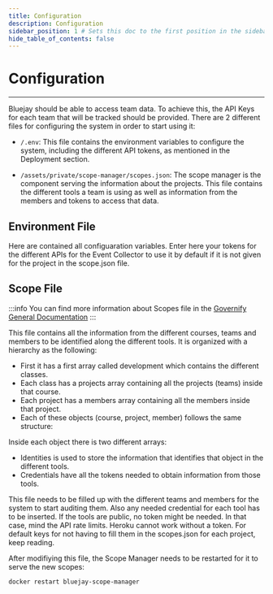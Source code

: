 ```yaml
---
title: Configuration
description: Configuration
sidebar_position: 1 # Sets this doc to the first position in the sidebar
hide_table_of_contents: false
---
```


# Configuration

---

Bluejay should be able to access team data. To achieve this, the API Keys for each team that will be tracked should be provided. There are 2 different files for configuring the system in order to start using it:

* `/.env`: This file contains the environment variables to configure the system, including the different API tokens, as mentioned in the Deployment section.

* `/assets/private/scope-manager/scopes.json`: The scope manager is the component serving the information about the projects. This file contains the different tools a team is using as well as information from the members and tokens to access that data.

## Environment File

Here are contained all configuaration variables. Enter here your tokens for the different APIs for the Event Collector to use it by default if it is not given for the project in the scope.json file.

## Scope File

:::info
You can find more information about Scopes file in the [Governify General Documentation](https://docs.governify.io/development/services/scopes-manager#scopes-file)
:::

This file contains all the information from the different courses, teams and members to be identified along the different tools. It is organized with a hierarchy as the following:

 * First it has a first array called development which contains the different classes.
 * Each class has a projects array containing all the projects (teams) inside that course.
 * Each project has a members array containing all the members inside that project.
 * Each of these objects (course, project, member) follows the same structure:

Inside each object there is two different arrays:

 * Identities is used to store the information that identifies that object in the different tools.
 * Credentials have all the tokens needed to obtain information from those tools.

This file needs to be filled up with the different teams and members for the system to start auditing them. Also any needed credential for each tool has to be inserted. If the tools are public, no token might be needed. In that case, mind the API rate limits. Heroku cannot work without a token. For default keys for not having to fill them in the scopes.json for each project, keep reading.

After modifiying this file, the Scope Manager needs to be restarted for it to serve the new scopes:

```bin/bash
docker restart bluejay-scope-manager
```
